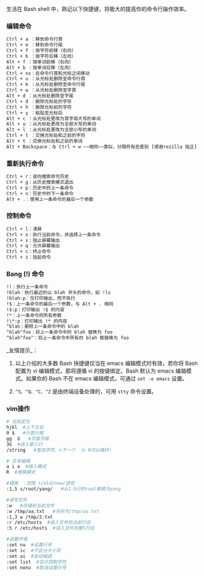 生活在 Bash shell 中，熟记以下快捷键，将极大的提高你的命令行操作效率。

### 编辑命令 ###
```cmd
Ctrl + a ：移到命令行首
Ctrl + e ：移到命令行尾
Ctrl + f ：按字符前移（右向）
Ctrl + b ：按字符后移（左向）
Alt + f ：按单词前移（右向）
Alt + b ：按单词后移（左向）
Ctrl + xx：在命令行首和光标之间移动
Ctrl + u ：从光标处删除至命令行首
Ctrl + k ：从光标处删除至命令行尾
Ctrl + w ：从光标处删除至字首
Alt + d ：从光标处删除至字尾
Ctrl + d ：删除光标处的字符
Ctrl + h ：删除光标前的字符
Ctrl + y ：粘贴至光标后
Alt + c ：从光标处更改为首字母大写的单词
Alt + u ：从光标处更改为全部大写的单词
Alt + l ：从光标处更改为全部小写的单词
Ctrl + t ：交换光标处和之前的字符
Alt + t ：交换光标处和之前的单词
Alt + Backspace：与 Ctrl + w ~~相同~~类似，分隔符有些差别 [感谢rezilla 指正]
```
### 重新执行命令 ###
```cmd
Ctrl + r：逆向搜索命令历史
Ctrl + g：从历史搜索模式退出
Ctrl + p：历史中的上一条命令
Ctrl + n：历史中的下一条命令
Alt + .：使用上一条命令的最后一个参数
```
### 控制命令 ###
```cmd
Ctrl + l：清屏
Ctrl + o：执行当前命令，并选择上一条命令
Ctrl + s：阻止屏幕输出
Ctrl + q：允许屏幕输出
Ctrl + c：终止命令
Ctrl + z：挂起命令
```
### Bang (!) 命令 ###
```cmd
!!：执行上一条命令
!blah：执行最近的以 blah 开头的命令，如 !ls
!blah:p：仅打印输出，而不执行
!$：上一条命令的最后一个参数，与 Alt + . 相同
!$:p：打印输出 !$ 的内容
!*：上一条命令的所有参数
!\*:p：打印输出 !* 的内容
^blah：删除上一条命令中的 blah
^blah^foo：将上一条命令中的 blah 替换为 foo
^blah^foo^：将上一条命令中所有的 blah 都替换为 foo
```
\_友情提示\_：

1. 以上介绍的大多数 Bash 快捷键仅当在 emacs 编辑模式时有效，若你将 Bash 配置为 vi 编辑模式，那将遵循 vi 的按键绑定。Bash 默认为 emacs 编辑模式。如果你的 Bash 不在 emacs 编辑模式，可通过 `set -o emacs` 设置。

2. `^S、^Q、^C、^Z` 是由终端设备处理的，可用 `stty` 命令设置。

### vim操作


```bash
# 光标定位
hjkl  #上下左右
0 $   #行首行尾
gg  G   #页首页尾
3G  #进入第三行
/string   #查找字符，n下一个 （n N可以循环）

# 文本编辑
a i o  #插入模式
R  #替换模式

#替换  :范围 s/old/new/选项
:1,5 s/root/yang/   #从1-5行的root替换为yang

#读写文件
:w   #存储到当前文件
:w /tmp/aa.txt   #另存为/tmp/aa.txt
:1,3 w /tmp/2.txt
:r /etc/hosts  #读入文件到当前行后
:5 r /etc/hosts  #读入文件到第5行后

#设置环境
:set nu  #设置行号
:set ic  #不区分大小写
:set ai  #自动缩进
:set list  #显示控制字符
:set nonu  #取消设置行号
```
